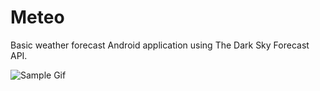 # Meteo

Basic weather forecast Android application using The Dark Sky Forecast API.

![Sample Gif](https://gfycat.com/UnlinedBasicIcterinewarbler)

